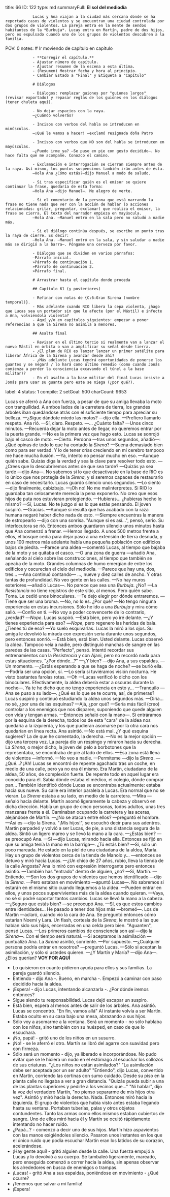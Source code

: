 title:          66
ID:             122
type:           md
summaryFull:    **El sol del mediodía**
                
                Lucas y Ana viajan a la ciudad más cercana dónde se ha reportado casos de violentos y se encuentran una ciudad controlada por dos grupos de violentos. La pareja entra en la mente de sendos habitantes de la *Burbuja*. Lucas entra en Martín, padre de dos hijos, pero es expulsado cuando uno de los grupos de violentos descubren a la familia.
POV:            0
notes:          # Ir moviendo de capítulo en capítulo
                
                - **Corregir el capítulo.**
                - Ajustar número de capítulo.
                - Ajustar resumen de la escena a esta última.
                - (Resumen) Mostrar fecha y hora al principio.
                - Cambiar Estado a "Final" y Etiqueta a "Capítulo"
                
                # Diálogos
                
                - Diálogos: remplazar guiones por "guiones largos" (revisar exportado) y repasar reglas de los guiones en los diálogos (tener chuleta aquí).
                
                - No dejar espacios con la raya.
                —¿Cuándo volverás?
                
                - Incisos con verbos del habla se introducen en minúsculas.
                —¡Qué le vamos a hacer! —exclamó resignada doña Patro
                
                - Incisos con verbos que NO son del habla se introducen en mayúsculas.
                —¿Puedo irme ya? —Se puso en pie con gesto decidido—. No hace falta que me acompañe. Conozco el camino.
                
                - Exclamación e interrogación se cierran siempre antes de la raya. Así mismo, los puntos suspensivos también irán antes de ésta.
                —Hola Ana ¿Cómo estás?—dijo Manuel a modo de saludo.
                
                - Si tras especificar quién es el emisor se quiere continuar la frase, quedaría de esta forma:
                —Hola Ana —dijo Manuel—. Me alegro de verte.
                
                - Si el comentario de la persona que está narrando la frase no tiene nada que ver con la acción de hablar (o acciones relacionadas: gritar, preguntar, exclamar) que realiza el emisor, la frase se cierra. El texto del narrador empieza en mayúscula.
                —Hola Ana. —Manuel entró en la sala pero no saludó a nadie más.
                
                - Si el diálogo continúa después, se escribe un punto tras la raya de cierre. Es decir:
                —Hola Ana. —Manuel entró en la sala, y sin saludar a nadie más se dirigió a la barra—. Póngame una cerveza por favor.
                
                - Diálogos que se dividen en varios párrafos:
                —Párrafo inicial.
                »Párrafo de continuación 1.
                »Párrafo de continuación 2.
                »Párrafo final.
                
                # Arrastrar hasta el capítulo donde proceda
                
                ## Capítulo 61 (y posteriores)
                
                - Refinar con notas de {C:6:Gran Sirena (nombre temporal)}.
                - Más adelante cuando RIO libera la cepa violenta, ¿hago que Lucas sea un portador sin que le afecte (por el Mástil) e infecte a Ana, volviéndola violenta?
                - Aquí y/o en capítulos siguientes: empezar a poner referencias a que la Sirena no asimila a menores.
                
                ## Asalto final
                
                - Revisar en el último tercio si realmente van a lanzar el nuevo Mástil en órbita o van a amplificar su señal desde tierra.
                - ¿El plan de RIO es lanzar lanzar un primer satélite para liberar África de la Sirena y avanzar desde ahí?
                - ¿Más adelante Lucas tendrá oportunidades de ponerse los guantes y se negará / lo hará como último remedio (como cuando Jonás comienza a perder la consciencia excavando el túnel a la base militar)?
                - En el asalto a la base militar del final Lucas insiste a Jonás para usar su guante pero este se niega (¿por qué?).
label:          4
status:         1
compile:        2
setGoal:        500
charCount:      9653


Lucas se aferró a Ana con fuerza, a pesar de que su amiga llevaba la moto con tranquilidad. A ambos lados de la carretera de tierra, los grandes árboles iban quedándose atrás con el suficiente tiempo para apreciar su belleza.
—¿Sigue dándote miedo las motos? —dijo ella.
—Prefiero llamarlo respeto.
Ana rió.
—Sí, claro. Respeto.
—... ¿Cuánto falta?
—Unos cinco minutos.
—Recuerda dejar la moto antes de llegar, no queremos entrar por la puerta grande.
—No es la primera vez que hago esto.
Lucas se sonrojó bajo el casco de moto.
—Cierto. Perdona —tras unos segundos, añadió—: ¿Qué opinas de todo lo que ha contado la *Sirena*?
—Suena demasiado bien como para ser verdad. Y lo de tener crías creciendo en mi cerebro tampoco me hace mucha ilusión.
—Ya, intento no pensar mucho en eso.
—Aunque quién sabe. Quizás diga la verdad y sea la clave para resolver todo esto.
—¿Crees que lo descubriremos antes de que sea tarde?
—Quizás ya sea tarde —dijo Ana—. No sabemos si lo que desactivaste en la base de RIO es lo único que nos protegía de la *Sirena*, y si seremos capaces de restaurarlo en caso de necesitarlo.
Lucas guardó silencio unos segundos.
—Lo siento —dijo finalmente, cabizbajo.
—¡Oh no! No me malinterpretes. Si RIO lo guardaba tan celosamente merecía la pena exponerlo. No creo que esos hijos de puta nos estuvieran protegiendo.
—Hubieras... ¿hubieras hecho lo mismo?
—Sí, Lucas. No te juzgo si es lo que estás pensando.
El joven suspiró.
—Gracias.
—Aunque si resulta que has acabado con la raza humana negaré haber dicho nada de esto.
—Siempre encuentras la manera de estropearlo —dijo con una sonrisa.
"Aunque si es así...", pensó, serio.
Su interlocutora se rió. Entonces ambos guardaron silencio unos minutos hasta que Ana comenzó a frenar.
—Hemos llegado.
A unos 500  metros frente a ellos, el bosque cedía para dejar paso a una extensión de tierra desnuda, y unos 100 metros más adelante había una pequeña población con edificios bajos de piedra.
—Parece una aldea —comentó Lucas, al tiempo que bajaba de la moto y se quitaba el casco.
—O una zona de guerra —añadió Ana, señalando al cielo sobre las construcciones, al tiempo que también se apeaba de la moto.
Grandes columnas de humo emergían de entre los edificios y oscurecían el cielo del mediodía.
—Parece que hay una, dos, tres... —Ana continuó contando— ..., nueve y diez calles de ancho. Y otras tantas de profundidad. No veo gente en las calles.
—No hay muros exteriores —añadió Lucas—. No parece que sea una *Burbuja*. ¿No?
—La *Resistencia* no tiene registros de este sitio, al menos. Pero quién sabe. Toma.
Le cedió unos binoculares.
—Te dejo elegir por dónde entraremos.
—Tiene que ser una broma.
—No, no lo es. ¿Por qué?
—No tengo ninguna experiencia en estas incursiones. Sólo he ido a una *Burbuja* y mira cómo salió.
—Confío en ti.
—No voy a poder convencerte de lo contrario, ¿verdad?
—*Nope*.
Lucas suspiró.
—Está bien, pero yo iré delante.
—¿Y tienes experiencia para eso?
—*Nope*, pero regenero las heridas de bala. ¿Tienes tú de eso?
—Yo suelo esquivarlas.
Lucas la miró a los ojos. Su amiga le devolvió la mirada con expresión seria durante unos segundos, pero entonces sonrió.
—Está bien, está bien. Usted delante.
Lucas observó la aldea. Tampoco veía a nadie, pero distinguió manchas de sangre en las paredes de las casas.
"Perfecto", pensó.
Intentó recordar sus entrenamientos con la *Resistencia* y con Ajani, pero no recordó nada para estas situaciones.
"¿Por dónde...?"
—¿Y bien? —dijo Ana, a sus espaldas.
—Un momento.
—¿Estás esperando a que se haga de noche? —se burló ella.
—Podría ser una opción, sí.
—Lo sería si tuviéramos visión nocturna. He visto bastantes farolas rotas.
—Oh —Lucas verificó lo dicho con los binoculares. Efectivamente, la aldea debería estar a oscuras durante la noche—. Ya te he dicho que no tengo experiencia en esto y...
—Tranquilo —Ana se puso a su lado—. ¿Qué es lo que se te ocurre, así, de primeras?
Lucas suspiró y continuó estudiando la aldea unos segundos más.
—Diría... no sé, ¿por una de las esquinas?
—Ajá, ¿por qué?
—Sería más fácil (creo) controlar a los enemigos que nos disparen, suponiendo que quede alguien con vida y tengan armas. —Entonces señaló con la mano—. Si entráramos por la esquina de la derecha, todos los de esta "cara" de la aldea nos quedaría a la izquierda, y los que pudieran asomarse por la otra cara nos quedarían en línea recta.
Ana asintió.
—No está mal. ¿Y qué esquina sugieres?
La de que he comentado, la derecha.
—No es la mejor opción —dijo una tercera voz.
La pareja dio un respingo y miraron hacia su derecha. La *Sirena*, o mejor dicho, la joven del pelo a borbotones que la representaba, se encontraba de pie al lado de ellos.
—Esa zona está llena de violentos —informó.
—No veo a nadie.
—Permíteme —dijo la *Sirena*.
—¿Qué...? ¡Ah!
Lucas se encontró de repente agachado tras un coche, en medio de una calle, pero ya no era él mismo.
Era Martín, ciudadano de la aldea, 50 años, de complexión fuerte. De repente todo en aquel lugar era conocido para él. Sabía dónde estaba el médico, el colegio, dónde comprar pan... También identificó dónde Lucas se encontraba actualmente: estaba hacia sus nueve.
Su calle era interior paralela a Lucas. Era normal que no se vieran.
La *Sirena* estaba a su lado, en medio de la carretera.
—Mira —señaló hacia delante.
Martín asomó ligeramente la cabeza y observó en dicha dirección.
Había un grupo de cinco personas, todos adultos, unas tres manzanas frente a él. Caminaban ocupando la carretera y las aceras, alejándose de Martín.
—¿No se atacan entre ellos? —preguntó el hombre.
—Así es —dijo la Sirena.
"¡Mis hijos!", se escuchó decir para sus adentros.
Martín parpadeó y volvió a ser Lucas, de pie, a una distancia segura de la aldea. Sintió un ligero mareo y se llevó la mano a la cara.
—¿Estás bien? —se preocupó Ana.
—Sí —dijo Lucas, mirando hacia ella. Entonces se fijó en que su amiga tenía la mano en la barriga—. ¿Tú estás bien?
—Sí, sólo un poco mareada. He estado en la piel de una ciudadana de la aldea, María. Hay un grupo de violentos cerca de la tienda de Manolo y... —entonces se detuvo y miró hacia Lucas.
—¿Un chico de 27 años, rubio, lleva la tienda de la calle Angosta?
Ana lo miró con expresión interrogante pero entonces asintió.
—También has "entrado" dentro de alguien, ¿no?
—Sí, Martín.
—Entiendo.
—Son los dos grupos de violentos que hemos identificado —dijo la *Sirena*.
—Pero estaban en movimiento —apuntó Lucas—. No sabremos si estarán en el mismo sitio cuando lleguemos a la aldea.
—Pueden entrar en ellos, y unos pocos supervivientes más de la aldea cuando quieran.
—Vaya, no sé si podré soportar tantos cambios.
Lucas se llevó la mano a la cabeza.
—¿Seguro que estás bien? —se preocupó Ana.
—Sí, es que estos cambios entre identidades... He pasado a tener dos hijos más —bromeó—. Los de Martín —aclaró, cuando vio la cara de Ana.
Se preguntó entonces cómo estarían Noemí y Lara.
Un flash, cortesía de la *Sirena*, le mostró a las que habían sido sus hijas, encerradas en una celda pero bien.
"Aguanten", pensó Lucas.
—Los primeros cambios de consciencia son así —dijo la *Sirena*—. Con el tiempo será natural.
—Si aceptamos la asimilación —puntualizó Ana.
La *Sirena* asintió, sonriente.
—Por supuesto.
—¿Cualquier persona podría entrar en nosotros? —preguntó Lucas.
—Sólo si aceptan la asimilación, y sólo si ustedes quieren.
—¿Y Martín y María? —dijo Ana—. ¿Ellos querían?
**VOY POR AQUÍ**
- Lo quisieron en cuanto pidieron ayuda para ellos y sus familias.
La pareja guardó silencio.
- Entiendo - dijo Ana -. Bueno, en marcha -. Empezó a caminar con paso decidido hacia la aldea.
- ¡Espera! - dijo Lucas, intentando alcanzarla -. ¿Por dónde iremos entonces?
- Sigue siendo tu responsabilidad.
Lucas dejó escapar un suspiro.
- Está bien, espera al menos antes de salir de los árboles.
Ana asintió. Lucas se concentró.
"En fin, vamos allá"
Al instante volvía a ser Martín. Estaba oculto en su casa bajo una mesa, abrazando a sus hijos.
- Sólo voy a asomarme a la ventana. Será un momento - no sólo hablaba con los niños, sino también con su huésped, en caso de que lo escuchara.
- ¡No, papá! - gritó uno de los niños en un susurro.
- ¡No! - se le aferró el otro.
Martín se libró del agarre con suavidad pero con firmeza.
- Sólo será un momento - dijo, ya liberado e incorporándose. No pudo evitar que se le hiciera un nudo en el estómago al escuchar los sollozos de sus criaturas.
"¿Los niños no están asimilados?"
"La asimilación debe ser aceptada por un ser adulto"
"Entiendo", dijo Lucas, convertido en Martín, corriendo las cortinas con sumo cuidado.
Desde su piso en la planta calle no llegaba a ver a gran distancia.
"Quizás pueda subir a una de las plantas superiores y pedirle a los vecinos que..."
"Ni hablar", dijo la voz del verdadero Martín, "no pienso separarme de mis hijos otra vez".
Asintió y miró hacia la derecha. Nada.
Entonces miró hacia la izquierda. El grupo de violentos que había visto antes estaba llegando hasta su ventana. Portaban tuberías, palas y otros objetos contundentes.
Tanto las armas como ellos mismos estaban cubiertos de sangre.
Uno de ellos miró hacia él y Martín se ocultó rápidamente intentando no hacer ruido.
- ¿Papá...? - comenzó a decir uno de sus hijos.
Martín hizo aspavientos con las manos exigiéndoles silencio.
Pasaron unos instantes en los que el único ruido que podía escuchar Martín eran los latidos de su corazón, acelerándose.
- ¡Hay gente aquí! - gritó alguien desde la calle.
Una fuerza empujó a Lucas y lo devolvió a su cuerpo. Se tambaleó ligeramente, mareado, pero enseguida comenzó a correr hacia la aldea, sin apenas observar los alrededores en busca de enemigos o trampas.
- ¡Lucas! - gritó Ana a sus espaldas, poniéndose en movimiento - ¿Qué ocurre?
- ¡Tenemos que salvar a mi familia!
- ¡Espera!